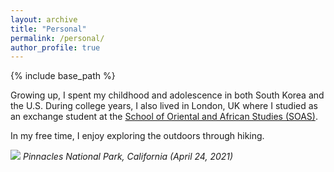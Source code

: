 ```yaml
---
layout: archive
title: "Personal"
permalink: /personal/
author_profile: true
---
```


{% include base_path %}

Growing up, I spent my childhood and adolescence in both South Korea and the U.S. During college years, I also lived in London, UK where I studied as an exchange student at the [School of Oriental and African Studies (SOAS)](https://www.soas.ac.uk/). 

In my free time, I enjoy exploring the outdoors through hiking.

![](/images/pinnacles.jpg#center)
*Pinnacles National Park, California (April 24, 2021)*
